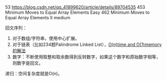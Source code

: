 

53 https://blog.csdn.net/qq_41899620/article/details/89704535
453 Minimum Moves to Equal Array Elements   Easy
462 Minimum Moves to Equal Array Elements II  medium


回文序列：
1. 对于数组/字符串，使用中心扩展。
2. 对于链表（比如234题Palindrome Linked List），[O(n)time and O(1)memory的解法](https://leetcode.com/problems/palindrome-linked-list/discuss/64489/Share-my-C%2B%2B-solution-O(n)-time-and-O(1)-memory)
3. 数字：不断使用取整和取余数得到反转数字，如果这个数字和原始数字相等，则数字是回文。


递归：空间复杂度就是O(n)。
